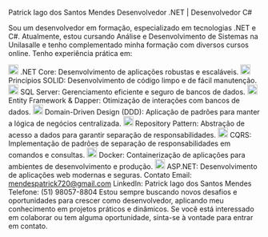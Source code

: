 Patrick Iago dos Santos Mendes
Desenvolvedor .NET | Desenvolvedor C#

Sou um desenvolvedor em formação, especializado em tecnologias .NET e C#. Atualmente, estou cursando Análise e Desenvolvimento de Sistemas na Unilasalle e tenho complementado minha formação com diversos cursos online. Tenho experiência prática em:

<img src="https://cdn.jsdelivr.net/gh/devicons/devicon/icons/dotnetcore/dotnetcore-plain.svg" width="20" height="20"/> .NET Core: Desenvolvimento de aplicações robustas e escaláveis.
<img src="https://cdn.jsdelivr.net/gh/devicons/devicon/icons/csharp/csharp-plain.svg" width="20" height="20"/> Princípios SOLID: Desenvolvimento de código limpo e de fácil manutenção.
<img src="https://cdn.jsdelivr.net/gh/devicons/devicon/icons/microsoftsqlserver/microsoftsqlserver-plain.svg" width="20" height="20"/> SQL Server: Gerenciamento eficiente e seguro de bancos de dados.
<img src="https://cdn.jsdelivr.net/gh/devicons/devicon/icons/csharp/csharp-plain.svg" width="20" height="20"/> Entity Framework & Dapper: Otimização de interações com bancos de dados.
<img src="https://cdn.jsdelivr.net/gh/devicons/devicon/icons/csharp/csharp-plain.svg" width="20" height="20"/> Domain-Driven Design (DDD): Aplicação de padrões para manter a lógica de negócios centralizada.
<img src="https://cdn.jsdelivr.net/gh/devicons/devicon/icons/csharp/csharp-plain.svg" width="20" height="20"/> Repository Pattern: Abstração de acesso a dados para garantir separação de responsabilidades.
<img src="https://cdn.jsdelivr.net/gh/devicons/devicon/icons/csharp/csharp-plain.svg" width="20" height="20"/> CQRS: Implementação de padrões de separação de responsabilidades em comandos e consultas.
<img src="https://cdn.jsdelivr.net/gh/devicons/devicon/icons/docker/docker-plain.svg" width="20" height="20"/> Docker: Containerização de aplicações para ambientes de desenvolvimento e produção.
<img src="https://cdn.jsdelivr.net/gh/devicons/devicon/icons/dotnetcore/dotnetcore-plain.svg" width="20" height="20"/> ASP.NET: Desenvolvimento de aplicações web modernas e seguras.
Contato
Email: mendespatrick720@gmail.com
LinkedIn: Patrick Iago dos Santos Mendes
Telefone: (51) 98057-8804
Estou sempre buscando novos desafios e oportunidades para crescer como desenvolvedor, aplicando meu conhecimento em projetos práticos e dinâmicos. Se você está interessado em colaborar ou tem alguma oportunidade, sinta-se à vontade para entrar em contato.
